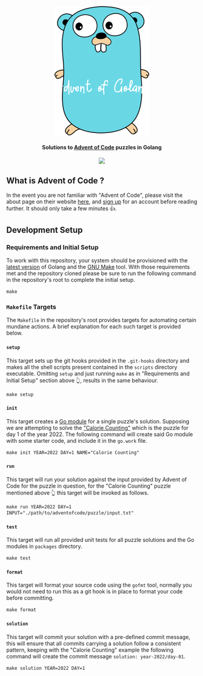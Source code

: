 <div align="center">
  <img src="./gopher.png" width="250" height="auto">
  <h4 align="center">
    Solutions to <a href="https://adventofcode.com">Advent of Code</a> puzzles in Golang
  </h4>
  <p align="center">
    <a href="https://github.com/atifcppprogrammer/advent-of-golang/blob/master/LICENSE">
      <img src="https://img.shields.io/badge/License-MIT-blue.svg" />
    </a>
  </p>
</div>

## What is Advent of Code ?
In the event you are not familiar with "Advent of Code", please visit the about page
on their website [here](https://adventofcode.com/2022/about), and [sign up](https://adventofcode.com/2022/auth/login)
for an account before reading further. It should only take a few minutes 👍.

## Development Setup

### Requirements and Initial Setup
To work with this repository, your system should be provisioned with the [latest version](https://go.dev/doc/install) 
of Golang and the [GNU Make](https://www.gnu.org/software/make/) tool. With those
requirements met and the repository cloned please be sure to run the following 
command in the repository's root to complete the initial setup.
```
make
```

### `Makefile` Targets
The `Makefile` in the repository's root provides targets for automating certain
mundane actions. A brief explanation for each such target is provided below.

#### `setup`
This target sets up the git hooks provided in the `.git-hooks` directory and makes
all the shell scripts present contained in the `scripts` directory executable.
Omitting `setup` and just running `make` as in "Requirements and Initial Setup" 
section above 👆, results in the same behaviour.
```
make setup
```

#### `init`
This target creates a [Go module](https://go.dev/blog/using-go-modules) for a single
puzzle's solution. Supposing we are attempting to solve the ["Calorie Counting"](https://adventofcode.com/2022/day/1)
which is the puzzle for day 1 of the year 2022. The following command will create
said Go module with some starter code, and include it in the `go.work` file.
```
make init YEAR=2022 DAY=1 NAME="Calorie Counting" 
```

#### `run`
This target will run your solution against the input provided by Advent of Code for
the puzzle in question, for the "Calorie Counting" puzzle mentioned above 👆 this 
target will be invoked as follows.
```
make run YEAR=2022 DAY=1 INPUT="./path/to/adventofcode/puzzle/input.txt"
```

#### `test`
This target will run all provided unit tests for all puzzle solutions and the Go 
modules in `packages` directory.
```
make test
```

#### `format`
This target will format your source code using the `gofmt` tool, normally you would
not need to run this as a git hook is in place to format your code before committing.
```
make format
```

#### `solution`
This target will commit your solution with a pre-defined commit message, this will
ensure that all commits carrying a solution follow a consistent pattern, keeping 
with the "Calorie Counting" example the following command will create the commit 
message `solution: year-2022/day-01`.
```
make solution YEAR=2022 DAY=1
```
